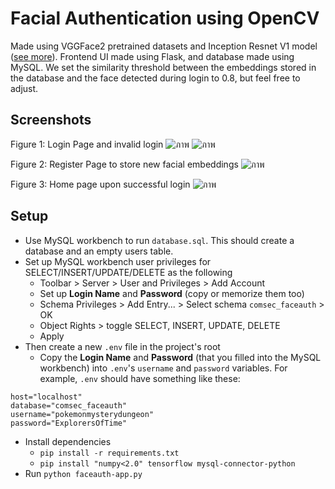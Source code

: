 # Facial Authentication using OpenCV
Made using VGGFace2 pretrained datasets and Inception Resnet V1 model ([see more](https://github.com/timesler/facenet-pytorch)). Frontend UI made using Flask, and database made using MySQL. We set the similarity threshold between the embeddings stored in the database and the face detected during login to 0.8, but feel free to adjust.

## Screenshots
Figure 1: Login Page and invalid login
![ภาพ](https://github.com/user-attachments/assets/98e906c1-0556-42d3-af9c-d7035df20283)
![ภาพ](https://github.com/user-attachments/assets/14886209-8311-4a1e-92cd-2ec32904a269)

Figure 2: Register Page to store new facial embeddings
![ภาพ](https://github.com/user-attachments/assets/91db0b40-ffa9-429b-8e3e-6856f033d455)

Figure 3: Home page upon successful login
![ภาพ](https://github.com/user-attachments/assets/46d34e4f-9384-4b30-a0ec-6d8b60c6c849)

## Setup
- Use MySQL workbench to run `database.sql`. This should create a database and an empty users table.
- Set up MySQL workbench user privileges for SELECT/INSERT/UPDATE/DELETE as the following
   - Toolbar > Server > User and Privileges > Add Account
   - Set up **Login Name** and **Password** (copy or memorize them too)
   - Schema Privileges > Add Entry... > Select schema `comsec_faceauth` > OK
   - Object Rights > toggle SELECT, INSERT, UPDATE, DELETE
   - Apply
 - Then create a new `.env` file in the project's root
   - Copy the **Login Name** and **Password** (that you filled into the MySQL workbench) into `.env`'s `username` and `password` variables. For example, `.env` should have something like these:

```
host="localhost"
database="comsec_faceauth"
username="pokemonmysterydungeon"
password="ExplorersOfTime"
```

 - Install dependencies
   - `pip install -r requirements.txt`
   - `pip install "numpy<2.0" tensorflow mysql-connector-python`
 - Run `python faceauth-app.py`
